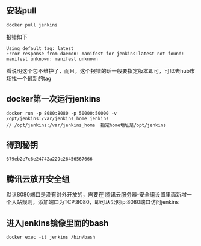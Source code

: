## 安装pull

```
docker pull jenkins
```

报错如下

```
Using default tag: latest
Error response from daemon: manifest for jenkins:latest not found: manifest unknown: manifest unknown
```


看说明这个包不维护了，而且，这个报错的话一般要指定版本即可，可以去hub市场找一个最新的tag


## docker第一次运行jenkins

```
docker run -p 8080:8080 -p 50000:50000 -v /opt/jenkins:/var/jenkins_home jenkins
// /opt/jenkins:/var/jenkins_home  指定home地址是/opt/jenkins
```

## 得到秘钥

```
679eb2e7c6e24742a229c26456567666
```

## 腾讯云放开安全组

默认8080端口是没有对外开放的，需要在
腾讯云服务器-安全组设置里面新增一个入站规则，添加端口为TCP:8080，即可从公网ip:8080端口访问jenkins

## 进入jenkins镜像里面的bash

```
docker exec -it jenkins /bin/bash
```

